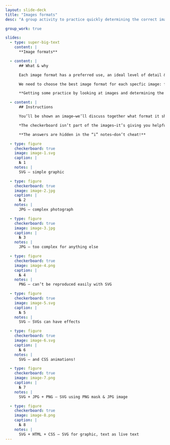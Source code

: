 ```yaml
---
layout: slide-deck
title: "Images formats"
desc: "A group activity to practice quickly determining the correct image format and how to correctly implement the image into a website."

group_work: true

slides:
  - type: super-big-text
    content: |
      **Image formats**

  - content: |
      ## What & why

      Each image format has a preferred use, an ideal level of detail & high DPI characteristics.

      We need to choose the best image format for each specfic image: for the highest clarity & lowest filesize.

      **Getting some practice by looking at images and determining the best format will help your designs.**

  - content: |
      ## Instructions

      You’ll be shown an image—we’ll discuss together what format it should be exported.

      *The checkerboard isn’t part of the images—it’s giving you helpful information.*

      **The answers are hidden in the “i” notes—don’t cheat!**

  - type: figure
    checkerboard: true
    image: image-1.svg
    caption: |
      № 1
    notes: |
      SVG — simple graphic

  - type: figure
    checkerboard: true
    image: image-2.jpg
    caption: |
      № 2
    notes: |
      JPG — complex photograph

  - type: figure
    checkerboard: true
    image: image-3.jpg
    caption: |
      № 3
    notes: |
      JPG — too complex for anything else

  - type: figure
    checkerboard: true
    image: image-4.png
    caption: |
      № 4
    notes: |
      PNG — can’t be reproduced easily with SVG

  - type: figure
    checkerboard: true
    image: image-5.svg
    caption: |
      № 5
    notes: |
      SVG — SVGs can have effects

  - type: figure
    checkerboard: true
    image: image-6.svg
    caption: |
      № 6
    notes: |
      SVG — and CSS animations!

  - type: figure
    checkerboard: true
    image: image-7.png
    caption: |
      № 7
    notes: |
      SVG + JPG + PNG — SVG using PNG mask & JPG image

  - type: figure
    checkerboard: true
    image: image-8.png
    caption: |
      № 8
    notes: |
      SVG + HTML + CSS — SVG for graphic, text as live text
---
```

